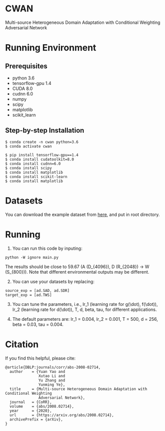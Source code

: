 # CWAN

Multi-source Heterogeneous Domain Adaptation with Conditional Weighting Adversarial Network

# Running Environment

## Prerequisites
* python 3.6
* tensorflow-gpu 1.4
* CUDA 8.0
* cudnn 6.0
* numpy
* scipy
* matplotlib
* scikit_learn

## Step-by-step Installation

```
$ conda create -n cwan python=3.6
$ conda activate cwan

$ pip install tensorflow-gpu==1.4
$ conda install cudatoolkit=8.0
$ conda install cudnn=6.0
$ conda install scipy
$ conda install matplotlib
$ conda install scikit-learn
$ conda install matplotlib
```

# Datasets

You can download the example dataset from [here](), and put in root directory.

# Running

1. You can run this code by inputing: 
```
python -W ignore main.py
```
The results should be close to 59.67 (A (D_{4096}), D (R_{2048}) -> W (S_{800})). Note that different environmental outputs may be different.

2. You can use your datasets by replacing:
```
source_exp = [ad.SAD, ad.SDR]
target_exp = [ad.TWS]
```

3. You can tune the parameters, i.e., lr_1 (learning rate for g(\dot), f(\dot)), lr_2 (learning rate for d(\dot)), T, d, beta, tau, for different applications.

4. The default parameters are: lr_1 = 0.004, lr_2 = 0.001, T = 500, d = 256, beta = 0.03, tau = 0.004.

# Citation

If you find this helpful, please cite:
```
@article{DBLP:journals/corr/abs-2008-02714,
  author    = {Yuan Yao and
               Xutao Li and
               Yu Zhang and
               Yunming Ye},
  title     = {Multi-source Heterogeneous Domain Adaptation with Conditional Weighting
               Adversarial Network},
  journal   = {CoRR},
  volume    = {abs/2008.02714},
  year      = {2020},
  url       = {https://arxiv.org/abs/2008.02714},
  archivePrefix = {arXiv},
}
```
